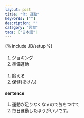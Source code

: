 ```yaml
---
layout: post
title: "体: 運動"
keywords: [""]
description: ""
category: "言葉"
tags: ["日本語"]
---
```

{% include JB/setup %}


####
1. ジョギング
2. 準備運動

####
1. 鍛える
2. 保健(ほけん)


#### sentence
1. 運動が足りなくなるので気をつけて
2. 毎日運動したほうがいいです。
